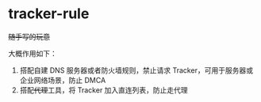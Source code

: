 # tracker-rule

~~随手写的玩意~~

大概作用如下：

1. 搭配自建 DNS 服务器或者防火墙规则，禁止请求 Tracker，可用于服务器或企业网络场景，防止 DMCA
2. 搭配~~代理~~工具，将 Tracker 加入直连列表，防止走代理